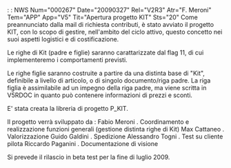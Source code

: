  :  : NWS Num="000267" Date="20090327" Rel="V2R3" Atr="F. Meroni" Tem="APP" App="V5" Tit="Apertura progetto KIT" Sts="20"
Come preannunciato dalla mail di richiesta contributi, è stato avviato il progetto KIT, con lo scopo
di gestire, nell'ambito del ciclo attivo, questo concetto nei suoi aspetti logistici e di costificazione.

Le righe di Kit (padre e figlie) saranno carattarizzate dal flag 11, di cui implementeremo i comportamenti previsti.

Le righe figlie saranno costruite a partire da una distinta base di "Kit", definibile a livello di
articolo, o di singolo documento/riga padre. La riga figlia è assimilabile ad un impegno della riga
padre, ma viene scritta in V5RDOC in quanto può contenere informazioni di prezzi e sconti.

E' stata creata la libreria di progetto P_KIT.

Il progetto verrà sviluppato da : 
Fabio Meroni . Coordinamento e realizzazione funzioni generali (gestione distinta righe di Kit) Max Cattaneo . Valorizzazione
Guido Galdini . Spedizione
Alessandro Togni . Test su cliente pilota
Riccardo Paganini . Documentazione di visione

Si prevede il rilascio in beta test per la fine di luglio 2009.
